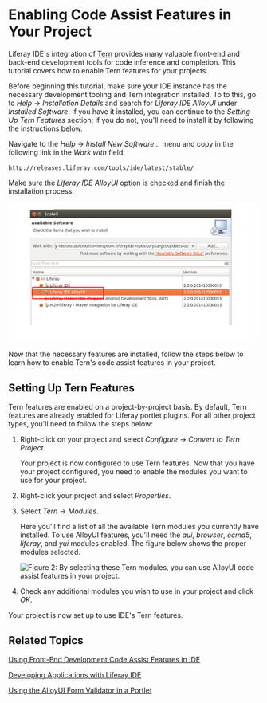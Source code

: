 # Enabling Code Assist Features in Your Project [](id=enabling-code-assist-features-in-your-project)

Liferay IDE's integration of [Tern](http://ternjs.net/) provides many valuable
front-end and back-end development tools for code inference and completion. This
tutorial covers how to enable Tern features for your projects. 

Before beginning this tutorial, make sure your IDE instance has the necessary
development tooling and Tern integration installed. To to this, go to *Help*
&rarr; *Installation Details* and search for *Liferay IDE AlloyUI* under
*Installed Software*. If you have it installed, you can continue to the *Setting
Up Tern Features* section; if you do not, you'll need to install it by following
the instructions below. 

Navigate to the *Help* &rarr; *Install New Software...* menu and copy in the
following link in the *Work with* field: 

    http://releases.liferay.com/tools/ide/latest/stable/

Make sure the *Liferay IDE AlloyUI* option is checked and finish the
installation process. 

![Figure 1: The *Liferay IDE AlloyUI* option is actually a sub-option listed within the *Liferay IDE* option.](../../images/alloyui_feature.png)

Now that the necessary features are installed, follow the steps below to learn
how to enable Tern's code assist features in your project. 

## Setting Up Tern Features [](id=setting-up-tern-features)

Tern features are enabled on a project-by-project basis. By default, Tern 
features are already enabled for Liferay portlet plugins. For all other project 
types, you'll need to follow the steps below: 

1.  Right-click on your project and select *Configure* &rarr; *Convert to Tern 
    Project*. 

    Your project is now configured to use Tern features. Now that you have your
    project configured, you need to enable the modules you want to use for your
    project. 

2.  Right-click your project and select *Properties*. 

3.  Select *Tern* &rarr; *Modules*. 

    Here you'll find a list of all the available Tern modules you currently have
    installed. To use AlloyUI features, you'll need the *aui*, *browser*,
    *ecma5*, *liferay*, and *yui* modules enabled. The figure below shows the
    proper modules selected. 

    ![Figure 2: By selecting these Tern modules, you can use AlloyUI code assist features in your project.](../../images/tern-modules.png)

4.  Check any additional modules you wish to use in your project and click *OK*. 

Your project is now set up to use IDE's Tern features. 

## Related Topics [](id=related-topics)

[Using Front-End Development Code Assist Features in IDE](/develop/tutorials/-/knowledge_base/6-2/using-front-end-development-code-assist-features-in-ide)

[Developing Applications with Liferay IDE](/develop/tutorials/-/knowledge_base/6-2/developing-apps-with-liferay-ide)

[Using the AlloyUI Form Validator in a Portlet](/develop/tutorials/-/knowledge_base/6-2/using-the-alloyui-form-validator-in-a-portlet)
